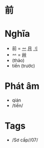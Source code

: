 # 前

# Nghĩa
* 前 = [䒑](䒑.md) [月](月.md) [⺉](⺉.md)
* 䒑 = [艸](艸.md)
* (thảo)
* tiền (trước)

# Phát âm
* qián
*  /tiền/

# Tags
* /Sơ cấp//07/

